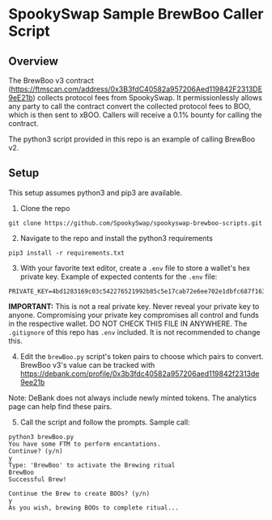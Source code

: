 # SpookySwap Sample BrewBoo Caller Script

## Overview
The BrewBoo v3 contract (https://ftmscan.com/address/0x3B3fdC40582a957206Aed119842F2313DE9eE21b) collects protocol fees from SpookySwap. It permissionlessly allows any party to call the contract  convert the collected protocol fees to BOO, which is then sent to xBOO. Callers will receive a 0.1% bounty for calling the contract.

The python3 script provided in this repo is an example of calling BrewBoo v2.

## Setup
This setup assumes python3 and pip3 are available.

1. Clone the repo
```
git clone https://github.com/SpookySwap/spookyswap-brewboo-scripts.git
```

2. Navigate to the repo and install the python3 requirements
```
pip3 install -r requirements.txt
```

3. With your favorite text editor, create a `.env` file to store a wallet's hex private key.
Example of expected contents for the `.env` file:
```
PRIVATE_KEY=4bd1283169c03c542276521992b85c5e17cab72e6ee702e1dbfc687f16327d33
```

**IMPORTANT:** This is not a real private key. Never reveal your private key to anyone. Compromising your private key compromises all control and funds in the respective wallet. DO NOT CHECK THIS FILE IN ANYWHERE. The `.gitignore` of this repo has `.env` included. It is not recommended to change this.

4. Edit the `brewBoo.py` script's token pairs to choose which pairs to convert. BrewBoo v3's value can be tracked with https://debank.com/profile/0x3b3fdc40582a957206aed119842f2313de9ee21b

Note: DeBank does not always include newly minted tokens. The analytics page can help find these pairs.

5. Call the script and follow the prompts.
Sample call:
```
python3 brewBoo.py
You have some FTM to perform encantations.
Continue? (y/n)
y
Type: 'BrewBoo' to activate the Brewing ritual
BrewBoo
Successful Brew!

Continue the Brew to create BOOs? (y/n)
y
As you wish, brewing BOOs to complete ritual...
```
